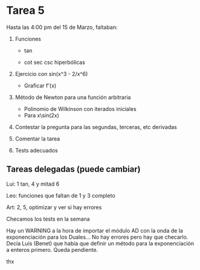 # Tarea 5

Hasta las 4:00 pm del 15 de Marzo, faltaban:

1. Funciones

	- tan

	- cot
	sec
	csc
	hiperbólicas

2. Ejercicio con sin(x^3 - 2/x^6)
	- Graficar f'(x)

3. Método de Newton para una función arbitraria
	- Polinomio de Wilkinson con iterados iniciales
	- Para x\sin(2x)

4. Contestar la pregunta para las segundas, terceras, etc derivadas

5. Comentar la tarea

6. Tests adecuados

## Tareas delegadas (puede cambiar)

Lui: 1 tan, 4 y mitad 6

Leo: funciones que faltan de 1 y 3 completo

Art: 2, 5, optimizar y ver si hay errores 


Checamos los tests en la semana

Hay un WARNING a la hora de importar el módulo AD con la onda de la exponenciación para los Duales... No hay errores pero hay que checarlo. Decía Luis (Benet) que había que definir un método para la exponenciación a enteros primero. Queda pendiente.

thx
